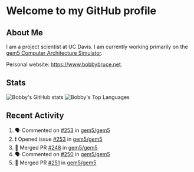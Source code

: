 # Welcome to my GitHub profile

## About Me

I am a project scientist at UC Davis. I am currently working primarily on the [gem5 Computer Architecture Simulator](https://github.com/gem5).

Personal website: <https://www.bobbybruce.net>.

## Stats

![Bobby's GitHub stats](https://github-readme-stats.vercel.app/api?username=bobbyrbruce&show_icons=true&theme=responsive&include_all_commits=true&count_private=true&show=reviews)
![Bobby's Top Languages ](https://github-readme-stats.vercel.app/api/top-langs/?username=bobbyrbruce&layout=compact&theme=responsive&count_private=true&langs_count=10)

## Recent Activity

<!--START_SECTION:activity-->
1. 🗣 Commented on [#253](https://github.com/gem5/gem5/issues/253#issuecomment-1702351700) in [gem5/gem5](https://github.com/gem5/gem5)
2. ❗ Opened issue [#253](https://github.com/gem5/gem5/issues/253) in [gem5/gem5](https://github.com/gem5/gem5)
3. 🎉 Merged PR [#248](https://github.com/gem5/gem5/pull/248) in [gem5/gem5](https://github.com/gem5/gem5)
4. 🗣 Commented on [#250](https://github.com/gem5/gem5/pull/250#issuecomment-1702298599) in [gem5/gem5](https://github.com/gem5/gem5)
5. 🎉 Merged PR [#251](https://github.com/gem5/gem5/pull/251) in [gem5/gem5](https://github.com/gem5/gem5)
<!--END_SECTION:activity-->
